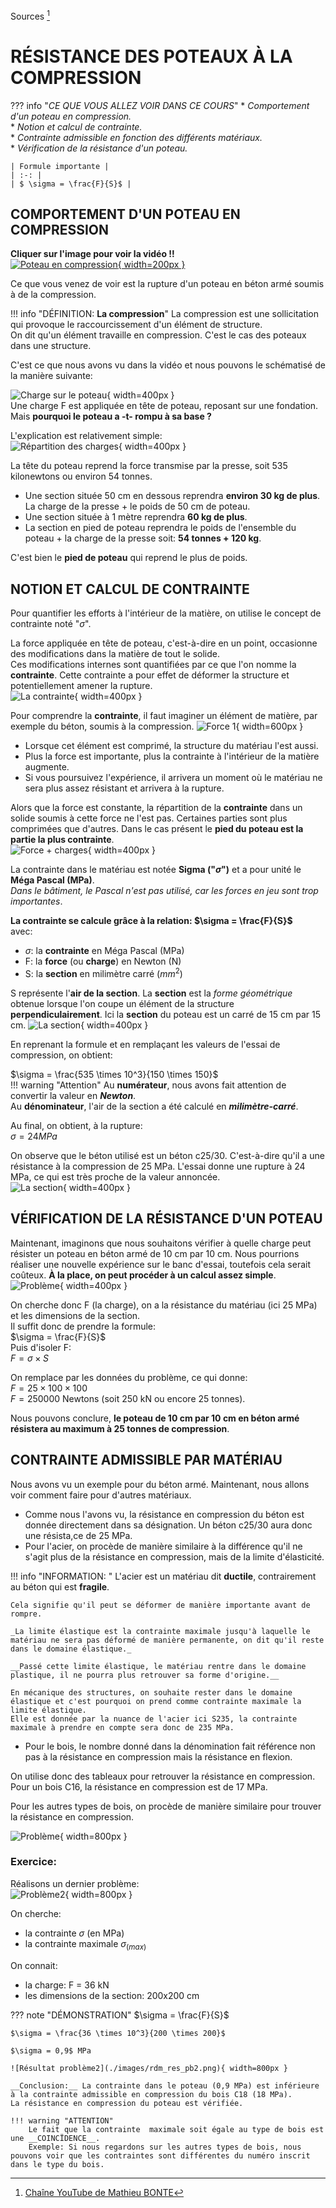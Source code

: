 Sources [^nbp]
[^nbp]: [Chaîne YouTube de Mathieu BONTE](https://www.youtube.com/@mathieubonte)
# RÉSISTANCE DES POTEAUX À LA COMPRESSION

??? info "_CE QUE VOUS ALLEZ VOIR DANS CE COURS_"
    * _Comportement d'un poteau en compression._  
    * _Notion et calcul de contrainte._  
    * _Contrainte admissible en fonction des différents matériaux._  
    * _Vérification de la résistance d'un poteau._  

    | Formule importante |
    | :-: |
    | $ \sigma = \frac{F}{S}$ |  

## __COMPORTEMENT D'UN POTEAU EN COMPRESSION__

__Cliquer sur l'image pour voir la vidéo !!__  
[![Poteau en compression](./images/rdm_pot-compress.png){ width=200px }](./videos/Rupture%20en%20compression%20dun%20poteau%20en%20béton%20armé_1080p.mp4 "Rupture d'un poteau")  

Ce que vous venez de voir est la rupture d'un poteau en béton armé soumis à de la compression.  

!!! info "DÉFINITION: __La compression__" 
    La compression est une sollicitation qui provoque le raccourcissement d'un élément de structure.  
    On dit qu'un élément travaille en compression. C'est le cas des poteaux dans une structure.

C'est ce que nous avons vu dans la vidéo et nous pouvons le schématisé de la manière suivante:  

![Charge sur le poteau](./images/rdm_representation.png){ width=400px }  
Une charge F est appliquée en tête de poteau, reposant sur une fondation.  
Mais __pourquoi le poteau a -t- rompu à sa base ?__  

L'explication est relativement simple:  
![Répartition des charges](./images/rdm_repartition_charges.png){ width=400px }  

La tête du poteau reprend la force transmise par la presse, soit 535 kilonewtons ou environ 54 tonnes.   

* Une section située 50 cm en dessous reprendra __environ 30 kg de plus__. La charge de la presse + le poids de 50 cm de poteau.
* Une section située à 1 mètre reprendra __60 kg de plus__.
* La section en pied de poteau reprendra le poids de l'ensemble du poteau + la charge de la presse soit: __54 tonnes + 120 kg__.

C'est bien le __pied de poteau__ qui reprend le plus de poids.  

## __NOTION ET CALCUL DE CONTRAINTE__

Pour quantifier les efforts à l'intérieur de la matière, on utilise le concept de contrainte noté "$\sigma$".  

La force appliquée en tête de poteau, c'est-à-dire en un point, occasionne des modifications dans la matière de tout le solide.  
Ces modifications internes sont quantifiées par ce que l'on nomme la __contrainte__. Cette contrainte a pour effet de déformer la structure et potentiellement amener la rupture.  
![La contrainte](./images/rdm_contrainte.png){ width=400px }  

Pour comprendre la __contrainte__, il faut imaginer un élément de matière, par exemple du béton, soumis à la compression.
![Force 1](./images/rdm_force.png){ width=600px }  

* Lorsque cet élément est comprimé, la structure du matériau l'est aussi.
* Plus la force est importante, plus la contrainte à l'intérieur de la matière augmente.
* Si vous poursuivez l'expérience, il arrivera un moment où le matériau ne sera plus assez résistant et arrivera à la rupture.

Alors que la force est constante, la répartition de la __contrainte__ dans un solide soumis à cette force ne l'est pas. Certaines parties sont plus comprimées que d'autres. Dans le cas présent le __pied du poteau est la partie la plus contrainte__.  
![Force + charges](./images/rdm_force-charges.png){ width=400px }  

La contrainte dans le matériau est notée __Sigma ("$\sigma$")__ et a pour unité le __Méga Pascal (MPa)__.  
_Dans le bâtiment, le Pascal n'est pas utilisé, car les forces en jeu sont trop importantes_.  

__La contrainte se calcule grâce à la relation: $\sigma = \frac{F}{S}$__  
avec:

* $\sigma$: la __contrainte__ en Méga Pascal (MPa)
* F: la __force__ (ou __charge__) en Newton (N)
* S: la __section__ en milimètre carré ($mm^2$)

S représente l'__air de la section__. La __section__ est la _forme géométrique_ obtenue lorsque l'on coupe un élément de la structure __perpendiculairement__. Ici la __section__ du poteau est un carré de 15 cm par 15 cm.
![La section](./images/rdm_la_section.png){ width=400px }   

En reprenant la formule et en remplaçant les valeurs de l'essai de compression, on obtient:

$\sigma = \frac{535 \times 10^3}{150 \times 150}$  
!!! warning "Attention"
    Au __numérateur__, nous avons fait attention de convertir la valeur en ___Newton___.  
    Au __dénominateur__, l'air de la section a été calculé en ___milimètre-carré___.

Au final, on obtient, à la rupture:  
$\sigma = 24 MPa$  

On observe que le béton utilisé est un béton c25/30. C'est-à-dire qu'il a une résistance à la compression de 25 MPa. L'essai donne une rupture à 24 MPa, ce qui est très proche de la valeur annoncée.  
![La section](./images/rdm_beton.png){ width=400px }   


## __VÉRIFICATION DE LA RÉSISTANCE D'UN POTEAU__

Maintenant, imaginons que nous souhaitons vérifier à quelle charge peut résister un poteau en béton armé de 10 cm par 10 cm. Nous pourrions réaliser une nouvelle expérience sur le banc d'essai, toutefois cela serait coûteux. __À la place, on peut procéder à un calcul assez simple__.  
![Problème](./images/rdm_problème.png){ width=400px }  

On cherche donc F (la charge), on a la résistance du matériau (ici 25 MPa) et les dimensions de la section.  
Il suffit donc de prendre la formule:  
$\sigma = \frac{F}{S}$  
Puis d'isoler F:  
$F = \sigma \times S$  

On remplace par les données du problème, ce qui donne:  
$F = 25 \times 100 \times 100$  
$F = 250000$ Newtons (soit 250 kN ou encore 25 tonnes).   

Nous pouvons conclure, __le poteau de 10 cm par 10 cm en béton armé résistera au maximum à 25 tonnes de compression__.


## __CONTRAINTE ADMISSIBLE PAR MATÉRIAU__

Nous avons vu un exemple pour du béton armé. Maintenant, nous allons voir comment faire pour d'autres matériaux.  

* Comme nous l'avons vu, la résistance en compression du béton est donnée directement dans sa désignation. Un béton c25/30 aura donc une résista,ce de 25 MPa.
* Pour l'acier, on procède de manière similaire à la différence qu'il ne s'agit plus de la résistance en compression, mais de la limite d'élasticité.

!!! info "INFORMATION: "
    L'acier est un matériau dit __ductile__, contrairement au béton qui est __fragile__.   

    Cela signifie qu'il peut se déformer de manière importante avant de rompre.  

    _La limite élastique est la contrainte maximale jusqu'à laquelle le matériau ne sera pas déformé de manière permanente, on dit qu'il reste dans le domaine élastique._  

    __Passé cette limite élastique, le matériau rentre dans le domaine plastique, il ne pourra plus retrouver sa forme d'origine.__   

    En mécanique des structures, on souhaite rester dans le domaine élastique et c'est pourquoi on prend comme contrainte maximale la limite élastique.  
    Elle est donnée par la nuance de l'acier ici S235, la contrainte maximale à prendre en compte sera donc de 235 MPa.  

* Pour le bois, le nombre donné dans la dénomination fait référence non pas à la résistance en compression mais la résistance en flexion.

On utilise donc des tableaux pour retrouver la résistance en compression. Pour un bois C16, la résistance en compression est de 17 MPa.   

Pour les autres types de bois, on procède de manière similaire pour trouver la résistance en compression.   

![Problème](./images/rdm_tableau_resmat.png){ width=800px }  

### Exercice:
Réalisons un dernier problème:  
![Problème2](./images/rdm_probleme2.png){ width=800px }  

On cherche:

* la contrainte $\sigma$ (en MPa)
* la contrainte maximale $\sigma_(max)$

On connait:

* la charge: F = 36 kN
* les dimensions de la section: 200x200 cm

??? note "DÉMONSTRATION"
    $\sigma = \frac{F}{S}$  

    $\sigma = \frac{36 \times 10^3}{200 \times 200}$   

    $\sigma = 0,9$ MPa  

    ![Résultat problème2](./images/rdm_res_pb2.png){ width=800px }  

    __Conclusion:__ La contrainte dans le poteau (0,9 MPa) est inférieure à la contrainte admissible en compression du bois C18 (18 MPa).   
    La résistance en compression du poteau est vérifiée.   

    !!! warning "ATTENTION"
        Le fait que la contrainte  maximale soit égale au type de bois est une __COINCÏDENCE__. 
        Exemple: Si nous regardons sur les autres types de bois, nous pouvons voir que les contraintes sont différentes du numéro inscrit dans le type du bois.   




